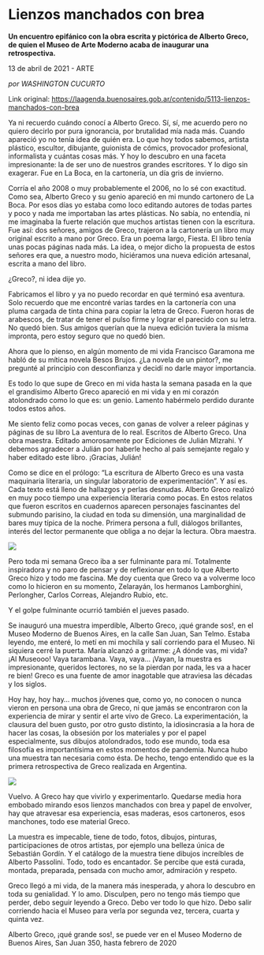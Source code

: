 # Lienzos manchados con brea

**Un encuentro epifánico con la obra escrita y pictórica de Alberto Greco, de quien el Museo de Arte Moderno acaba de inaugurar una retrospectiva.**

13 de abril de 2021 - ARTE

_por WASHINGTON CUCURTO_

Link original: https://laagenda.buenosaires.gob.ar/contenido/5113-lienzos-manchados-con-brea



Ya ni recuerdo cuándo conocí a Alberto Greco. Sí, sí, me acuerdo pero no quiero decirlo por pura ignorancia, por brutalidad mía nada más. Cuando apareció yo no tenía idea de quién era. Lo que hoy todos sabemos, artista plástico, escultor, dibujante, guionista de cómics, provocador profesional, informalista y cuántas cosas más. Y hoy lo descubro en una faceta impresionante: la de ser uno de nuestros grandes escritores. Y lo digo sin exagerar. Fue en La Boca, en la cartonería, un día gris de invierno.




Corría el año 2008 o muy probablemente el 2006, no lo sé con exactitud. Como sea, Alberto Greco y su genio apareció en mi mundo cartonero de La Boca. Por esos días yo estaba como loco editando autores de todas partes y poco y nada me importaban las artes plásticas. No sabía, no entendía, ni me imaginaba la fuerte relación que muchos artistas tienen con la escritura. Fue así: dos señores, amigos de Greco, trajeron a la cartonería un libro muy original escrito a mano por Greco. Era un poema largo, Fiesta. El libro tenía unas pocas páginas nada más. La idea, o mejor dicho la propuesta de estos señores era que, a nuestro modo, hiciéramos una nueva edición artesanal, escrita a mano del libro.




¿Greco?, ni idea dije yo.




Fabricamos el libro y ya no puedo recordar en qué terminó esa aventura. Solo recuerdo que me encontré varias tardes en la cartonería con una pluma cargada de tinta china para copiar la letra de Greco. Fueron horas de arabescos, de tratar de tener el pulso firme y lograr el parecido con su letra. No quedó bien. Sus amigos querían que la nueva edición tuviera la misma impronta, pero estoy seguro que no quedó bien.




Ahora que lo pienso, en algún momento de mi vida Francisco Garamona me habló de su mítica novela Besos Brujos. ¿La novela de un pintor?, me pregunté al principio con desconfianza y decidí no darle mayor importancia.




Es todo lo que supe de Greco en mi vida hasta la semana pasada en la que el grandísimo Alberto Greco apareció en mi vida y en mi corazón atolondrado como lo que es: un genio. Lamento habérmelo perdido durante todos estos años.




Me siento feliz como pocas veces, con ganas de volver a releer páginas y páginas de su libro La aventura de lo real. Escritos de Alberto Greco. Una obra maestra. Editado amorosamente por Ediciones de Julián MIzrahi. Y debemos agradecer a Julián por haberle hecho al país semejante regalo y haber editado este libro. ¡Gracias, Julián!




Como se dice en el prólogo: “La escritura de Alberto Greco es una vasta maquinaria literaria, un singular laboratorio de experimentación”. Y así es. Cada texto está lleno de hallazgos y perlas desnudas. Alberto Greco realizó en muy poco tiempo una experiencia literaria como pocas. En estos relatos que fueron escritos en cuadernos aparecen personajes fascinantes del submundo parisino, la ciudad en toda su dimensión, una marginalidad de bares muy típica de la noche. Primera persona a full, diálogos brillantes, interés del lector permanente que obliga a no dejar la lectura. Obra maestra.




![](https://cdn.flowlikemusic.com/files/images/46003/8fcfcefb-0f29-4908-844e-7103b6d7f58b.jpeg)




Pero toda mi semana Greco iba a ser fulminante para mí. Totalmente inspiradora y no paro de pensar y de reflexionar en todo lo que Alberto Greco hizo y todo me fascina. Me doy cuenta que Greco va a volverme loco como lo hicieron en su momento, Zelarayán, los hermanos Lamborghini, Perlongher, Carlos Correas, Alejandro Rubio, etc.




Y el golpe fulminante ocurrió también el jueves pasado.




Se inauguró una muestra imperdible, Alberto Greco, ¡qué grande sos!, en el Museo Moderno de Buenos Aires, en la calle San Juan, San Telmo. Estaba leyendo, me enteré, lo metí en mi mochila y salí corriendo para el Museo. Ni siquiera cerré la puerta. María alcanzó a gritarme: ¿A dónde vas, mi vida? ¡Al Museooo! Vaya tarambana. Vaya, vaya… ¡Vayan, la muestra es impresionante, queridos lectores, no se la pierdan por nada, les va a hacer re bien! Greco es una fuente de amor inagotable que atraviesa las décadas y los siglos.




Hoy hay, hoy hay… muchos jóvenes que, como yo, no conocen o nunca vieron en persona una obra de Greco, ni que jamás se encontraron con la experiencia de mirar y sentir el arte vivo de Greco. La experimentación, la clausura del buen gusto, por otro gusto distinto, la idiosincrasia a la hora de hacer las cosas, la obsesión por los materiales y por el papel especialmente, sus dibujos atolondrados, todo ese mundo, toda esa filosofía es importantísima en estos momentos de pandemia. Nunca hubo una muestra tan necesaria como ésta. De hecho, tengo entendido que es la primera retrospectiva de Greco realizada en Argentina.




![](https://cdn.flowlikemusic.com/files/images/46004/dc715427-4acd-49c9-a0b4-f839245f5892.jpeg)




Vuelvo. A Greco hay que vivirlo y experimentarlo. Quedarse media hora embobado mirando esos lienzos manchados con brea y papel de envolver, hay que atravesar esa experiencia, esas maderas, esos cartoneros, esos manchones, todo ese material Greco.




La muestra es impecable, tiene de todo, fotos, dibujos, pinturas, participaciones de otros artistas, por ejemplo una belleza única de Sebastián Gordín. Y el catálogo de la muestra tiene dibujos increíbles de Alberto Passolini. Todo, todo es encantador. Se percibe que está curada, montada, preparada, pensada con mucho amor, admiración y respeto.




Greco llegó a mi vida, de la manera más inesperada, y ahora lo descubro en toda su genialidad. Y lo amo. Disculpen, pero no tengo más tiempo que perder, debo seguir leyendo a Greco. Debo ver todo lo que hizo. Debo salir corriendo hacia el Museo para verla por segunda vez, tercera, cuarta y quinta vez.




Alberto Greco, ¡qué grande sos!, se puede ver en el Museo Moderno de Buenos Aires, San Juan 350, hasta febrero de 2020



